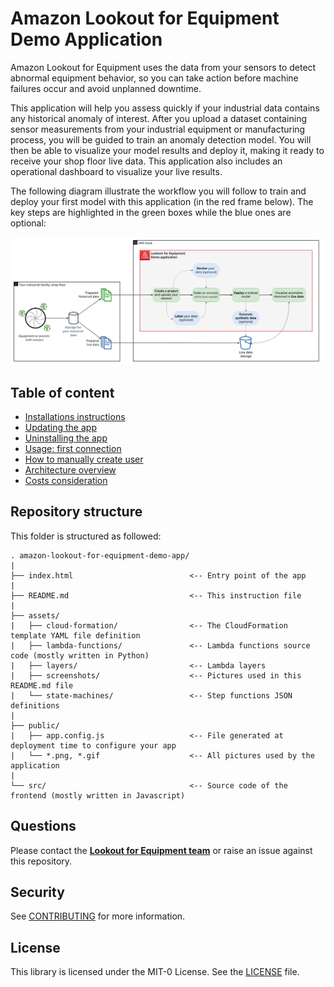 # Amazon Lookout for Equipment Demo Application
Amazon Lookout for Equipment uses the data from your sensors to detect abnormal equipment behavior, so you
can take action before machine failures occur and avoid unplanned downtime.

This application will help you assess quickly if your industrial data contains any historical anomaly of 
interest. After you upload a dataset containing sensor measurements from your industrial equipment or 
manufacturing process, you will be guided to train an anomaly detection model. You will then be able to 
visualize your model results and deploy it, making it ready to receive your shop floor live data. This 
application also includes an operational dashboard to visualize your live results.

The following diagram illustrate the workflow you will follow to train and deploy your first model with 
this application (in the red frame below). The key steps are highlighted in the green boxes while the blue 
ones are optional:

<img src="public/application-workflow-diagram.png" alt="App workflow details" width="1000px" />

## Table of content

* [Installations instructions](INSTALL.md#installation-instructions)
* [Updating the app](INSTALL.md#updating-the-app)
* [Uninstalling the app](INSTALL.md#uninstalling-the-demo-app)
* [Usage: first connection](USAGE.md)
* [How to manually create user](USAGE.md#how-to-manually-create-user)
* [Architecture overview](ARCHITECTURE.md)
* [Costs consideration](ARCHITECTURE.md#costs-consideration)

## Repository structure
This folder is structured as followed:

```
. amazon-lookout-for-equipment-demo-app/
|
├── index.html                          <-- Entry point of the app
|
├── README.md                           <-- This instruction file
|
├── assets/
|   ├── cloud-formation/                <-- The CloudFormation template YAML file definition
|   ├── lambda-functions/               <-- Lambda functions source code (mostly written in Python)
|   ├── layers/                         <-- Lambda layers
|   ├── screenshots/                    <-- Pictures used in this README.md file
|   └── state-machines/                 <-- Step functions JSON definitions
|
├── public/
|   ├── app.config.js                   <-- File generated at deployment time to configure your app
|   └── *.png, *.gif                    <-- All pictures used by the application
|
└── src/                                <-- Source code of the frontend (mostly written in Javascript)
```

## Questions

Please contact the [**Lookout for Equipment team**](mailto:aws-custfeedback-l4edemoapp@amazon.fr?subject=Lookout%20for%20Equipment%20Demo%20App%20Feedback) or raise an issue against this repository.

## Security

See [CONTRIBUTING](CONTRIBUTING.md#security-issue-notifications) for more information.

## License

This library is licensed under the MIT-0 License. See the [LICENSE](LICENSE) file.